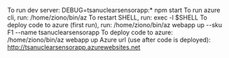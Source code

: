 To run dev server: DEBUG=tsanuclearsensorapp:\* npm start
To run azure cli, run: /home/ziono/bin/az
To restart SHELL, run: exec -l $SHELL
To deploy code to azure (first run), run: /home/ziono/bin/az webapp up --sku F1 --name tsanuclearsensorapp
To deploy code to azure: /home/ziono/bin/az webapp up
Azure url (use after code is deployed): http://tsanuclearsensorapp.azurewebsites.net
